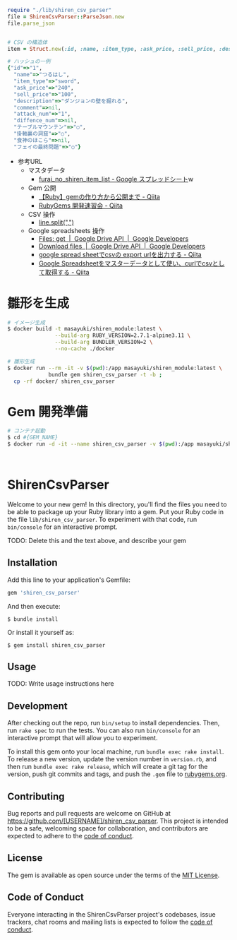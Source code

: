 ```ruby
require "./lib/shiren_csv_parser"
file = ShirenCsvParser::ParseJson.new
file.parse_json


# CSV の構造体
item = Struct.new(:id, :name, :item_type, :ask_price, :sell_price, :description, :comment, :attack_num, :diffence_num, :"テーブルマウンテン", :"掛軸裏の洞窟", :"食神のほこら", :"フェイの最終問題")

# ハッシュの一例
{"id"=>"1",
  "name"=>"つるはし",
  "item_type"=>"sword",
  "ask_price"=>"240",
  "sell_price"=>"100",
  "description"=>"ダンジョンの壁を掘れる",
  "comment"=>nil,
  "attack_num"=>"1",
  "diffence_num"=>nil,
  "テーブルマウンテン"=>"○",
  "掛軸裏の洞窟"=>"○",
  "食神のほこら"=>nil,
  "フェイの最終問題"=>"○"}
```
- 参考URL
  - マスタデータ
    - [furai\_no\_shiren\_item\_list \- Google スプレッドシート](https://docs.google.com/spreadsheets/d/1yuHV-8qxswcdAM0frLXf1NnG6d6DaikK5PkJe1j1uDE/edit#gid=0)w
  - Gem 公開
    - [【Ruby】gemの作り方から公開まで \- Qiita](https://qiita.com/9sako6/items/72994b8b1c00af4e61fe)
    - [RubyGems 開発速習会 \- Qiita](https://qiita.com/dtan4/items/ea25b1c74346e330d5eb)
  - CSV 操作
    - [line\.split\(","\)](https://qiita.com/prgseek/items/38f74d99b74baa3b42f7)
  - Google spreadsheets 操作
    - [Files: get  \|  Google Drive API  \|  Google Developers](https://developers.google.com/drive/api/v3/reference/files/get?apix_params=%7B%22fileId%22%3A%221yuHV-8qxswcdAM0frLXf1NnG6d6DaikK5PkJe1j1uDE%22%2C%22acknowledgeAbuse%22%3Afalse%2C%22supportsAllDrives%22%3Afalse%2C%22supportsTeamDrives%22%3Afalse%2C%22alt%22%3A%22json%22%7D#try-it)
    - [Download files  \|  Google Drive API  \|  Google Developers](https://developers.google.com/drive/api/v3/manage-downloads#node.js)
    - [google spread sheetでcsvの export urlを出力する \- Qiita](https://qiita.com/reikubonaga/items/8a6322efd353e08d5243)
    - [Google Spreadsheetをマスターデータとして使い、curlでcsvとして取得する \- Qiita](https://qiita.com/wapa5pow/items/1553d551f94614a34697)

# 雛形を生成
```bash
# イメージ生成
$ docker build -t masayuki/shiren_module:latest \
               --build-arg RUBY_VERSION=2.7.1-alpine3.11 \
               --build-arg BUNDLER_VERSION=2 \
               --no-cache ./docker

# 雛形生成
$ docker run --rm -it -v $(pwd):/app masayuki/shiren_module:latest \
             bundle gem shiren_csv_parser -t -b ;
  cp -rf docker/ shiren_csv_parser
```

# Gem 開発準備
```bash
# コンテナ起動
$ cd #{GEM_NAME}
$ docker run -d -it --name shiren_csv_parser -v $(pwd):/app masayuki/shiren_module:latest
```

```bash
```


```bash
```

# ShirenCsvParser

Welcome to your new gem! In this directory, you'll find the files you need to be able to package up your Ruby library into a gem. Put your Ruby code in the file `lib/shiren_csv_parser`. To experiment with that code, run `bin/console` for an interactive prompt.

TODO: Delete this and the text above, and describe your gem

## Installation

Add this line to your application's Gemfile:

```ruby
gem 'shiren_csv_parser'
```

And then execute:

    $ bundle install

Or install it yourself as:

    $ gem install shiren_csv_parser

## Usage

TODO: Write usage instructions here

## Development

After checking out the repo, run `bin/setup` to install dependencies. Then, run `rake spec` to run the tests. You can also run `bin/console` for an interactive prompt that will allow you to experiment.

To install this gem onto your local machine, run `bundle exec rake install`. To release a new version, update the version number in `version.rb`, and then run `bundle exec rake release`, which will create a git tag for the version, push git commits and tags, and push the `.gem` file to [rubygems.org](https://rubygems.org).

## Contributing

Bug reports and pull requests are welcome on GitHub at https://github.com/[USERNAME]/shiren_csv_parser. This project is intended to be a safe, welcoming space for collaboration, and contributors are expected to adhere to the [code of conduct](https://github.com/[USERNAME]/shiren_csv_parser/blob/master/CODE_OF_CONDUCT.md).


## License

The gem is available as open source under the terms of the [MIT License](https://opensource.org/licenses/MIT).

## Code of Conduct

Everyone interacting in the ShirenCsvParser project's codebases, issue trackers, chat rooms and mailing lists is expected to follow the [code of conduct](https://github.com/[USERNAME]/shiren_csv_parser/blob/master/CODE_OF_CONDUCT.md).
